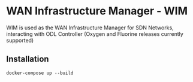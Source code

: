 # WAN Infrastructure Manager - WIM 

WIM is used as the WAN Infrastructure Manager for SDN Networks, interacting with ODL Controller (Oxygen and Fluorine releases currently supported)

## Installation
```
docker-compose up --build
```
